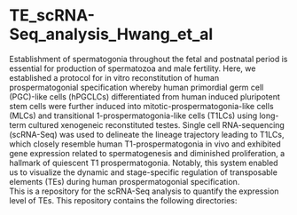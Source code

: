 # TE_scRNA-Seq_analysis_Hwang_et_al
Establishment of spermatogonia throughout the fetal and postnatal period is essential for production of spermatozoa and male fertility. Here, we established a protocol for in vitro reconstitution of human prospermatogonial specification whereby human primordial germ cell (PGC)-like cells (hPGCLCs) differentiated from human induced pluripotent stem cells were further induced into mitotic-prospermatogonia-like cells (MLCs) and transitional 1-prospermatogonia-like cells (T1LCs) using long-term cultured xenogeneic reconstituted testes. Single cell RNA-sequencing (scRNA-Seq) was used to delineate the lineage trajectory leading to T1LCs, which closely resemble human T1-prospermatogonia in vivo and exhibited gene expression related to spermatogenesis and diminished proliferation, a hallmark of quiescent T1 prospermatogonia. Notably, this system enabled us to visualize the dynamic and stage-specific regulation of transposable elements (TEs) during human prospermatogonial specification.  
This is a repository for the scRNA-Seq analysis to quantify the expression level of TEs.
This repository contains the following directories:
